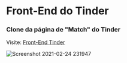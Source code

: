 # Front-End do Tinder

### Clone da página de "Match" do Tinder

Visite: [Front-End Tinder](https://frontend-tinder-devpaulo.vercel.app/)

![Screenshot 2021-02-24 231947](https://user-images.githubusercontent.com/57108685/109093267-d4d9ad80-76f6-11eb-9ff1-41ac2e9cf361.png)
